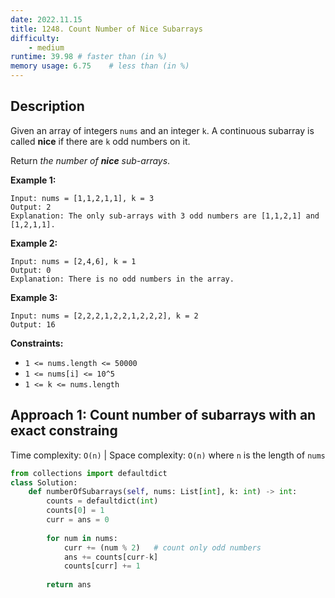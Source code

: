 ```yaml
---
date: 2022.11.15
title: 1248. Count Number of Nice Subarrays
difficulty:
    - medium
runtime: 39.98 # faster than (in %)
memory usage: 6.75    # less than (in %)
---
```

## Description
Given an array of integers `nums` and an integer `k`. A continuous subarray is called **nice** if there are `k` odd numbers on it.

Return *the number of **nice** sub-arrays*.

**Example 1:**

```
Input: nums = [1,1,2,1,1], k = 3
Output: 2
Explanation: The only sub-arrays with 3 odd numbers are [1,1,2,1] and [1,2,1,1].

```

**Example 2:**

```
Input: nums = [2,4,6], k = 1
Output: 0
Explanation: There is no odd numbers in the array.

```

**Example 3:**

```
Input: nums = [2,2,2,1,2,2,1,2,2,2], k = 2
Output: 16

```

**Constraints:**

- `1 <= nums.length <= 50000`
- `1 <= nums[i] <= 10^5`
- `1 <= k <= nums.length`

## Approach 1: Count number of subarrays with an exact constraing
Time complexity: `O(n)`    |    Space complexity: `O(n)`
where `n` is the length of `nums`

``` python
from collections import defaultdict
class Solution:
    def numberOfSubarrays(self, nums: List[int], k: int) -> int:
        counts = defaultdict(int)
        counts[0] = 1
        curr = ans = 0
        
        for num in nums:
            curr += (num % 2)   # count only odd numbers
            ans += counts[curr-k]
            counts[curr] += 1
        
        return ans
```